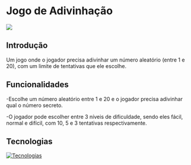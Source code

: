 # Jogo de Adivinhação

![](https://imgur.com/sS1w2rj)

## Introdução

Um jogo onde o jogador precisa adivinhar um número aleatório (entre 1 e 20), com um limite de tentativas que ele escolhe.

## Funcionalidades

-Escolhe um número aleatório entre 1 e 20 e o jogador precisa adivinhar qual o número secreto.

-O jogador pode escolher entre 3 níveis de dificuldade, sendo eles fácil, normal e difícil, com 10, 5 e 3 tentativas respectivamente.

## Tecnologias

[![Tecnologias](https://skillicons.dev/icons?i=git,github,cs,dotnet,visualstudio)](https://skillicons.dev)
